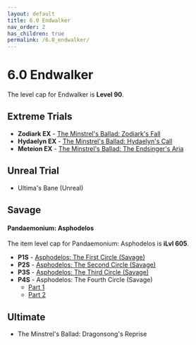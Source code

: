```yaml
---
layout: default
title: 6.0 Endwalker
nav_order: 2
has_children: true
permalink: /6.0_endwalker/
---
```


# 6.0 Endwalker

The level cap for Endwalker is **Level 90**.

## Extreme Trials

- **Zodiark EX** - [The Minstrel's Ballad: Zodiark's Fall](extreme_trials/zodiark/README.md)
- **Hydaelyn EX** - [The Minstrel's Ballad: Hydaelyn's Call](extreme_trials/hydaelyn/README.md)
- **Meteion EX** - [The Minstrel's Ballad: The Endsinger's Aria](extreme_trials/endsinger/README.md)

## Unreal Trial

- Ultima's Bane (Unreal)

## Savage

#### Pandaemonium: Asphodelos

The item level cap for Pandaemonium: Asphodelos is **iLvl 605**.

- **P1S** - [Asphodelos: The First Circle (Savage)](savage_raids/p1s/README.md)
- **P2S** - [Asphodelos: The Second Circle (Savage)](savage_raids/p2s/README.md)
- **P3S** - [Asphodelos: The Third Circle (Savage)](savage_raids/p3s/README.md)
- **P4S** - Asphodelos: The Fourth Circle (Savage)
	- [Part 1](savage_raids/p4s_1/README.md)
	- [Part 2](savage_raids/p4s_2/README.md)

## Ultimate

- The Minstrel's Ballad: Dragonsong's Reprise